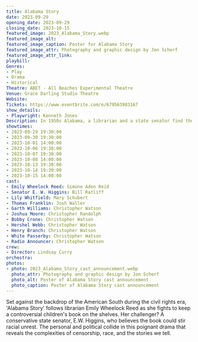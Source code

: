 ```yaml
---
title: Alabama Story
date: 2023-09-29
opening_date: 2023-09-29
closing_date: 2023-10-15
featured_image: 2023_Alabama_Story.webp
featured_image_alt: 
featured_image_caption: Poster for Alabama Story
featured_image_attr: Photography and graphic design by Jon Scherf
featured_image_attr_link: 
playbill:
Genres:
- Play
- Drama
- Historical
Theatre: ABET - All Beaches Experimental Theatre
Venue: Grace Darling Studio Theatre
Website: 
Tickets: https://www.eventbrite.com/e/679563983167
show_details: 
- Playwright: Kenneth Jones
Description: In 1950s Alabama, a librarian and a state senator find themselves on opposing sides of a censorship battle that shakes their world.
showtimes:
- 2023-09-29 19:30:00
- 2023-09-30 19:30:00
- 2023-10-01 14:00:00
- 2023-10-06 19:30:00
- 2023-10-07 19:30:00
- 2023-10-08 14:00:00
- 2023-10-13 19:30:00
- 2023-10-14 19:30:00
- 2023-10-15 14:00:00
cast:
- Emily Wheelock Reed: Simone Aden Reid
- Senator E. W. Higgins: Bill Ratliff
- Lily Whitfield: Mary Schubert
- Thomas Franklin: Josh Waller
- Garth Williams: Christopher Watson
- Joshua Moore: Christopher Randolph
- Bobby Crone: Christopher Watson
- Hershel Webb: Christopher Watson
- Henry Branch: Christopher Watson
- White Passerby: Christopher Watson
- Radio Announcer: Christopher Watson
crew:
- Director: Lindsay Curry
orchestra:
photos:
- photo: 2023_Alabama_Story_cast_announcement.webp
  photo_attr: Photography and graphic design by Jon Scherf
  photo_alt: Poster of Alabama Story cast announcement
  photo_caption: Poster of Alabama Story cast announcement
---
```

Set against the backdrop of the American South during the civil rights era, 'Alabama Story' follows librarian Emily Wheelock Reed as she fights to keep a controversial children's book on the shelves. Her challenger? A conservative state senator, E.W. Higgins, who believes the book could stir racial unrest. The personal and political collide in this poignant drama that reveals the complexities of censorship, race, and the stories we tell.